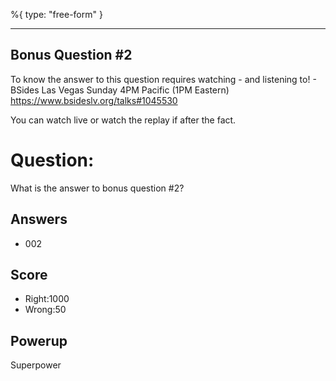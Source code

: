 %{
 type: "free-form"
}

---
## Bonus Question #2

To know the answer to this question requires
watching - and listening to! -
BSides Las Vegas Sunday 4PM Pacific (1PM Eastern)
https://www.bsideslv.org/talks#1045530

You can watch live or watch the replay
if after the fact.

# Question:
What is the answer to bonus question #2?

## Answers
* 002

## Score
- Right:1000
- Wrong:50

## Powerup
Superpower
